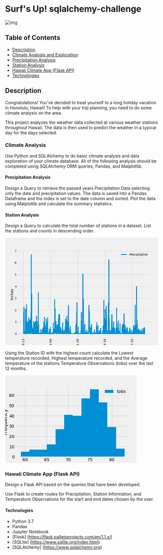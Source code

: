 # Surf's Up! sqlalchemy-challenge
![img](Resources/surgs-up.png)

## Table of Contents
* [Description](#description)
* [Climate Analysis and Exploration](#climate-analysis)
* [Precipitation Analysis](#precipitation-analysis)
* [Station Analysis](#station-analysis)
* [Hawaii Climate App (Flask API)](#hawaii-climate-app-flask-api)
* [Technologies](#technologies)


## Description
Congratulations! You've decided to treat yourself to a long holiday vacation in Honolulu, Hawaii! To help with your trip planning, you need to do some climate analysis on the area. 

This project analyzes the weather data collected at various weather stations throughout Hawaii.  The data is then used to predict the weather in a typical day for the days selected.

### Climate Analysis
Use Python and SQLAlchemy to do basic climate analysis and data exploration of your climate database. All of the following analysis should be completed using SQLAlchemy ORM queries, Pandas, and Matplotlib.

#### Precipitation Analysis
Design a Query to retrieve the passed years Precipitation Data selecting only the date and precipitation values.  The data is saved into a Pandas Dataframe and the index is set to the date column and sorted.  Plot the data using Matplotlib and calculate the summary statistics.

#### Station Analysis
Design a Query to calculate the total number of stations in a dataset.  List the stations and counts in descending order.  

![img](Images/precipitation_plot.png)

Using the Station ID with the highest count calculate the Lowest temperature recorded, Highest temperature recorded, and the Average temperature of the stations Temperature Observations (tobs) over the last 12 months.

![img](Images/tobs_histogram.png)

### Hawaii Climate App (Flask API)
Design a Flask API based on the queries that have been developed.

Use Flask to create routes for Precipitation, Station Information, and Temperature Observations for the start and end dates chosen by the user.


#### Technologies
- Python 3.7
- Pandas
- Jupyter Notebook
- [Flask] (https://flask.palletsprojects.com/en/1.1.x/)
- [SQLite] (https://www.sqlite.org/index.html)
- [SQLAlchemy] (https://www.sqlalchemy.org)

